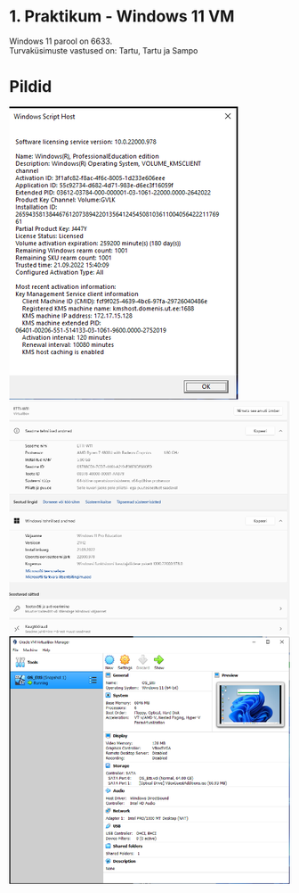 # 1. Praktikum - Windows 11 VM

Windows 11 parool on 6633.  
Turvaküsimuste vastused on: Tartu, Tartu ja Sampo

# Pildid
![image](https://github.com/marcanderetti/Opsysteemid2022/blob/main/1.%20praktikum/dlv.png)
![image](https://github.com/marcanderetti/Opsysteemid2022/blob/main/1.%20praktikum/system.png)
![image](https://github.com/marcanderetti/Opsysteemid2022/blob/main/1.%20praktikum/virtualbox.png)
